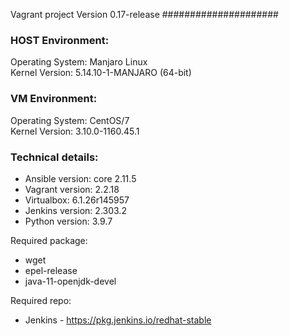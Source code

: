Vagrant project
Version 0.17-release
#####################
### HOST Environment:
  Operating System: Manjaro Linux <br>
  Kernel Version: 5.14.10-1-MANJARO (64-bit)
### VM Environment:
  Operating System: CentOS/7 <br>
  Kernel Version: 3.10.0-1160.45.1
### Technical details:

* Ansible version: core 2.11.5 
* Vagrant version: 2.2.18
* Virtualbox: 6.1.26r145957
* Jenkins version: 2.303.2
* Python version: 3.9.7

Required package:
* wget
* epel-release
* java-11-openjdk-devel

Required repo:
* Jenkins - https://pkg.jenkins.io/redhat-stable
